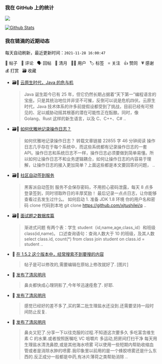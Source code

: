 ### 我在 GitHub 上的统计

<a title="Hits" target="_blank" href="https://github.com/Crowds21/Crowds21"><img src="https://hits.b3log.org/crowds21/crowds21.svg"></a>

[![Github Stats](https://github-readme-stats.vercel.app/api?username=crowds21&theme=tokyonight&show_icons=true)](https://github.com/crowds21)

<!--events start -->

### 我在链滴的近期动态

每天自动刷新，最近更新时间：`2021-11-28 16:00:47`

📝 帖子 &nbsp; 💬 评论 &nbsp; 🗣 回帖 &nbsp; 🌙 清月 &nbsp; 👨‍💻 用户 &nbsp; 🏷️ 标签 &nbsp; ⭐️ 关注 &nbsp; 👍 赞同 &nbsp; 💗 感谢 &nbsp; 💰 打赏 &nbsp; 🗃 收藏

* 🗃📝 [云原生时代，Java 的危与机](https://ld246.com/article/1637799771455)

  > Java 诞生距今已有 25 年，但它仍然长期占据着“天下第一”编程语言的宝座。只是其统治地位并非坚不可摧，反倒可以说是危机四伏。云原生时代，Java 技术体系的许多前提假设都受到了挑战，目前已经有可预见的、足以威胁动摇其根基的潜在可能性正在酝酿。同时，像 Golang、Rust 这样的新生语言，以及 C、C++、C# ..
* 🗃📝 [如何优雅地记录操作日志？](https://ld246.com/article/1637544791186)

  > 如何优雅地记录操作日志？ 转载文章链接 22855 字 46 分钟阅读 操作日志几乎存在于每个系统中，而这些系统都有记录操作日志的一套 API。操作日志和系统日志不一样，操作日志必须要做到简单易懂。所以如何让操作日志不和业务逻辑耦合，如何让操作日志的内容易于理解，让操作日志的接入更加简单？上面这些都是本文要回答的问题， ..
* 🗃📝 [社区自动签到服务](https://ld246.com/article/1527409780708)

  > 黑客派自动签到 服务不会保存密码，不用担心密码泄露，每天 8 点多登录签到，同时领取昨日的丰厚奖励！ 最后记录一点点日志，让你能够查看过去发生过什么。 如何启动 1. 准备 JDK 1.8 环境 你的用户名和密码 clone 代码到本地 git clone https://github.com/xjtushilei/q ..
* 🗃📝 [面试题之数据库篇](https://ld246.com/article/1636883579066)

  > 渐进式问题 有两个表：学生 student（id,name,age,class_id）和班级 class(id,name)。 口述查询语句：查询人数大于 10 的班级，及其人数 select class.id, count(*) from class join student on class.id = student ..
* 💬 [在 1.5.2 这个版本中，经常搜索不到要搜的内容](https://ld246.com/article/1636939446532/comment/1636941698141#comments)

  > 帖子是可以修改的,需要编辑在原帖上修改就好了. [图片]
* 🌙 [发布了清风明月](https://ld246.com/member/crowds21/breezemoons/1636887979305)

  > 鼻炎都快成心理阴影了,今年爷迅速痊愈了. 好耶.
* 🌙 [发布了清风明月](https://ld246.com/member/crowds21/breezemoons/1636858631840)

  > 感觉已经好的差不多了,买的第二批生理盐水还没到.还需要坚持一段时间防止反复.
* 🌙 [发布了清风明月](https://ld246.com/member/crowds21/breezemoons/1636427891258)

  > 鼻炎又犯了.分享一下以往克服的过程.不知道这次要多久 多吃富含维生素 C 的水果.或者按照医嘱吃 VC 咀嚼片 多运动,把房间打扫干净 每天用生理盐水清洗鼻腔,或是其他海水喷雾 可以使用一些短期内帮助收缩血管或者是消除水肿的喷雾.我印象里以前用的是一个蜂胶喷雾还是什么东西的.反正成分一般都是中药,有冰片薄荷之类帮助消除 ..


<!--events end -->
